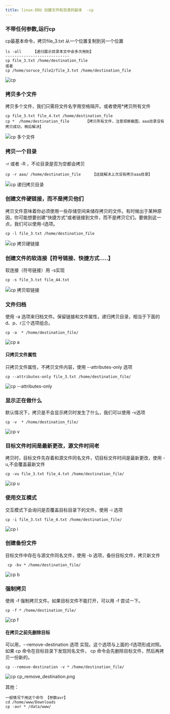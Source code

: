```yaml
---
title: linux-DDU 创建文件和目录的副本  -cp
---
```

### 不带任何参数,运行cp

cp最基本命令，拷贝file_3.txt 从一个位置复制到另一个位置

```
ls -all     【递归展示目录本文中会多次用到】
----------------------------
cp file_3.txt /home/destination_file
或者
cp /home/soruce_file2/file_3.txt /home/destination_file
```

<img src="/img/ubuntu/linux_command/linux_cp/cp.png" alt="cp" title="cp">

### 拷贝多个文件

拷贝多个文件，我们只需将文件名字用空格隔开。或者使用*拷贝所有文件

```
cp file_3.txt file_4.txt /home/destination_file
cp *  /home/destination_file       【拷贝所有文件，注意观察截图，aaa目录没有拷贝成功，稍后解决】
```

<img src="/img/ubuntu/linux_command/linux_cp/cp_02.png" alt="cp 多个文件" title="cp 多个文件">

### 拷贝一个目录

-r 或者 -R ，不论目录是否为空都会拷贝

```
cp -r aaa/ /home/destination_file     【这就解决上次没有拷贝aaa目录】
```

<img src="/img/ubuntu/linux_command/linux_cp/cp_r.png" alt="cp 递归拷贝目录" title="cp 递归拷贝目录">

### 创建文件硬链接，而不是拷贝他们

拷贝文件意味着你必须使用一些存储空间来储存拷贝的文件。有时候出于某种原因，你可能想要创建“快捷方式”或者链接到文件，而不是拷贝它们。要做到这一点，我们可以使用-l选项。

```
cp -l file_3.txt /home/destination_file
```

<img src="/img/ubuntu/linux_command/linux_cp/cp_l.png" alt="cp 拷贝硬链接" title="cp 拷贝硬链接">

### 创建文件的软连接【符号链接、快捷方式.....】

软连接（符号链接）用 -s实现

```
cp -s file_3.txt file_44.txt
```

<img src="/img/ubuntu/linux_command/linux_cp/cp_s.png" alt="cp 拷贝软链接" title="cp 软链接">

### 文件归档

使用 -a 选项来归档文件。保留链接和文件属性，递归拷贝目录，相当于下面的d、p、r三个选项组合。

```
cp -a  * /home/destination_file/
```

<img src="/img/ubuntu/linux_command/linux_cp/cp_a.png" alt="cp a" title="cp a">

#### 只拷贝文件属性

只拷贝文件属性，不拷贝文件内容，使用 --attributes-only 选项

```
cp --attributes-only file_3.txt /home/destination_file/
```

<img src="/img/ubuntu/linux_command/linux_cp/cp_attributes_only.png" alt="cp --attributes-only" title="cp 拷贝文件属性，不拷贝内容">



### 显示正在做什么

默认情况下，拷贝是不会显示拷贝时发生了什么，我们可以使用 -v选项

```
cp -v  * /home/destination_file/
```

<img src="/img/ubuntu/linux_command/linux_cp/cp_v.png" alt="cp v" title="cp v显示信息">

### 目标文件时间是最新更改，源文件时间老

拷贝时，目标文件先存着和源文件同名文件，切目标文件时间是最新更改，使用 -u,不会覆盖最新文件

```
cp -vu file_3.txt file_4.txt /home/destination_file/
```

<img src="/img/ubuntu/linux_command/linux_cp/cp_u.png" alt="cp u" title="cp 跳过目标最新文件">

### 使用交互模式

交互模式下会询问是否覆盖目标目录下的文件。使用 -i 选项

```
cp -i file_3.txt file_4.txt /home/destination_file/
```

<img src="/img/ubuntu/linux_command/linux_cp/cp_i.png" alt="cp i" title="cp 交互模式">

### 创建备份文件

目标文件中存在与源文件同名文件，使用 -b 选项，备份目标文件，拷贝新文件

```
 cp -bv * /home/destination_file/
```

<img src="/img/ubuntu/linux_command/linux_cp/cp_b.png" alt="cp b" title="cp 拷贝备份">

### 强制拷贝

使用 -f 强制拷贝文件。如果目标文件不能打开，可以用 -f 尝试一下。

```
cp -f * /home/destination_file/
```

<img src="/img/ubuntu/linux_command/linux_cp/cp_f.png" alt="cp f" title="cp 强制拷贝">

#### 在拷贝之前先删除目标

可以用，--remove-destination 选项 实现。这个选项与上面的-f选项形成对照。如果 cp 命令在目标目录下发现同名文件， cp 命令会先删除目标文件，然后再拷贝一份新的。

```
cp --remove-destination -v * /home/destination_file/
```

<img src="/img/ubuntu/linux_command/linux_cp/cp_remove_destination.png" alt="cp cp_remove_destination.png" title="cp 拷贝前删除目标">

其他：

```
一般情况下用这个命令 【参数avr】
cd /home/www/Downloads
cp -avr * /data/www/
```

























































